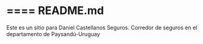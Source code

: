 ====
README.md
====

Este es un sitio para Daniel Castellanos Seguros. Corredor de seguros en el departamento de Paysandú-Uruguay
